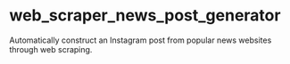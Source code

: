 # web_scraper_news_post_generator
Automatically construct an Instagram post from popular news websites through web scraping.
